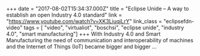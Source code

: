 +++
date = "2017-08-02T15:34:37.000Z"
title = "Eclipse Unide – A way to establish an open Industry 4.0 standard"
link = "https://www.youtube.com/watch?v=XK3LiuqjLrY"
link_class  = "eclipsefdn-video"
tags = [ "video", "virtualiot", "boschsi", "eclipse unide", "industry 4.0", "smart manufacturing"]
+++
With Industry 4.0 and Smart Manufacturing the need of communication and interoperability of machines and the Internet of Things (IoT) became bigger and bigger …